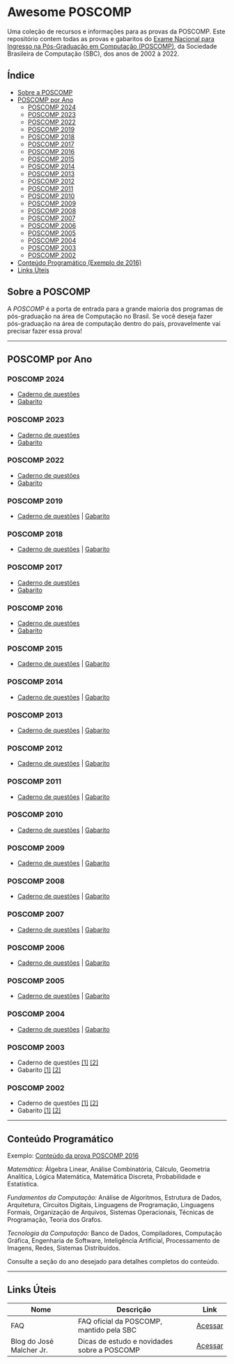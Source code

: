 # Awesome POSCOMP

Uma coleção de recursos e informações para as provas da POSCOMP. Este repositório contem todas as provas e gabaritos do [Exame Nacional para Ingresso na Pós-Graduação em Computação (POSCOMP)]((http://www.sbc.org.br/educacao/poscomp)), da Sociedade Brasileira de Computação (SBC), dos anos de 2002 à 2022. 

## Índice

- [Sobre a POSCOMP](#sobre-a-poscomp)
- [POSCOMP por Ano](#poscomp-por-ano)
    - [POSCOMP 2024](#poscomp-2024)
    - [POSCOMP 2023](#poscomp-2023)
    - [POSCOMP 2022](#poscomp-2022)
    - [POSCOMP 2019](#poscomp-2019)
    - [POSCOMP 2018](#poscomp-2018)
    - [POSCOMP 2017](#poscomp-2017)
    - [POSCOMP 2016](#poscomp-2016)
    - [POSCOMP 2015](#poscomp-2015)
    - [POSCOMP 2014](#poscomp-2014)
    - [POSCOMP 2013](#poscomp-2013)
    - [POSCOMP 2012](#poscomp-2012)
    - [POSCOMP 2011](#poscomp-2011)
    - [POSCOMP 2010](#poscomp-2010)
    - [POSCOMP 2009](#poscomp-2009)
    - [POSCOMP 2008](#poscomp-2008)
    - [POSCOMP 2007](#poscomp-2007)
    - [POSCOMP 2006](#poscomp-2006)
    - [POSCOMP 2005](#poscomp-2005)
    - [POSCOMP 2004](#poscomp-2004)
    - [POSCOMP 2003](#poscomp-2003)
    - [POSCOMP 2002](#poscomp-2002)
- [Conteúdo Programático (Exemplo de 2016)](#conteúdo-programático)
- [Links Úteis](#links-úteis)

## Sobre a POSCOMP

A *POSCOMP* é a porta de entrada para a grande maioria dos programas de pós-graduação na área de Computação no Brasil. Se você deseja fazer pós-graduação na área de computação dentro do país, provavelmente vai precisar fazer essa prova!

---

## POSCOMP por Ano

### POSCOMP 2024
- [Caderno de questões](poscomp/2024/poscomp_caderno_prova_2024.pdf)
- [Gabarito](poscomp/2024/poscomp_prova_gabarito_2024.pdf)

### POSCOMP 2023
- [Caderno de questões](poscomp/2023/poscomp_caderno_prova_2023.pdf)
- [Gabarito](poscomp/2023/poscomp_gabarito_2023.pdf)

### POSCOMP 2022
- [Caderno de questões](poscomp/2022/poscomp_prova_2022.pdf)
- [Gabarito](poscomp/2022/poscomp_gabarito_2022.pdf)

### POSCOMP 2019
- [Caderno de questões](https://www.sbc.org.br/documentos-da-sbc/summary/212-2019/1246-prova-2019) \| [Gabarito](https://www.sbc.org.br/documentos-da-sbc/summary/212-2019/1247-gabarito-2019)

### POSCOMP 2018
- [Caderno de questões](https://www.sbc.org.br/documentos-da-sbc/summary/202-2018/1203-prova-2018) \| [Gabarito](https://www.sbc.org.br/documentos-da-sbc/summary/202-2018/1202-gabarito-2018)

### POSCOMP 2017

- [Caderno de questões](https://www.sbc.org.br/documentos-da-sbc/summary/201-2017/1178-prova-2017)
- [Gabarito](https://www.sbc.org.br/documentos-da-sbc/summary/201-2017/1179-gabarito-2017)

### POSCOMP 2016

- [Caderno de questões](https://www.sbc.org.br/documentos-da-sbc/summary/194-2016/1045-prova-2016)
- [Gabarito](https://www.sbc.org.br/documentos-da-sbc/summary/194-2016/1044-gabarito-2016)

### POSCOMP 2015
- [Caderno de questões](http://www.vestibular.ufg.br/2015/poscomp/sistema/prova_gabarito/CADERNO_QUESTOES_PROVA_OBJETIVA.pdf) \| [Gabarito](http://vestibular.ufg.br/2015/poscomp/sistema/prova_gabarito/GABARITO_PROVA_OBJETIVA.pdf)

### POSCOMP 2014
- [Caderno de questões](http://www.sbc.org.br/documentos-da-sbc/summary/181-2014/957-cadernodequestoes-ano2014) \| [Gabarito](http://www.sbc.org.br/documentos-da-sbc/summary/181-2014/956-gabarito-ano2014)

### POSCOMP 2013
- [Caderno de questões](http://www.sbc.org.br/documentos-da-sbc/summary/180-2013/955-cadernodequestoes-ano2013) \| [Gabarito](http://www.sbc.org.br/documentos-da-sbc/summary/180-2013/954-gabarito-ano2013)

### POSCOMP 2012
- [Caderno de questões](http://www.sbc.org.br/documentos-da-sbc/summary/179-2012/953-cadernodequestoes-ano2012) \| [Gabarito](http://www.sbc.org.br/documentos-da-sbc/summary/179-2012/952-gabarito-ano2012)

### POSCOMP 2011
- [Caderno de questões](http://www.sbc.org.br/documentos-da-sbc/summary/157-2011/851-cadernodequestes-ano2011) \| [Gabarito](http://www.sbc.org.br/documentos-da-sbc/summary/157-2011/850-gabarito-ano2011)

### POSCOMP 2010
- [Caderno de questões](http://www.sbc.org.br/documentos-da-sbc/summary/160-2010/859-cadernodequestes-ano2010) \| [Gabarito](http://www.sbc.org.br/documentos-da-sbc/summary/160-2010/858-gabarito-ano2010)

### POSCOMP 2009
- [Caderno de questões](http://www.sbc.org.br/documentos-da-sbc/summary/155-2009/847-cadernodequestes-ano2009) \| [Gabarito](http://www.sbc.org.br/documentos-da-sbc/summary/155-2009/846-gabarito-ano2009)

### POSCOMP 2008
- [Caderno de questões](http://www.sbc.org.br/documentos-da-sbc/summary/154-2008/845-cadernodequestes-ano2008) \| [Gabarito](http://www.sbc.org.br/documentos-da-sbc/summary/154-2008/844-gabarito-ano2008)

### POSCOMP 2007
- [Caderno de questões](http://www.sbc.org.br/documentos-da-sbc/summary/163-2007/866-cadernodequestes-ano2007) \| [Gabarito](http://www.sbc.org.br/documentos-da-sbc/summary/163-2007/867-gabarito-ano2007)

### POSCOMP 2006
- [Caderno de questões](http://www.sbc.org.br/documentos-da-sbc/summary/159-2006/857-cadernodequestes-ano2006) \| [Gabarito](http://www.sbc.org.br/documentos-da-sbc/summary/159-2006/856-gabarito-ano2006)

### POSCOMP 2005
- [Caderno de questões](http://www.sbc.org.br/documentos-da-sbc/summary/161-2005/861-cadernodequestes-ano2005) \| [Gabarito](http://www.sbc.org.br/documentos-da-sbc/summary/161-2005/860-gabarito-ano2005)

### POSCOMP 2004
- [Caderno de questões](http://www.sbc.org.br/documentos-da-sbc/summary/156-2004/849-cadernodequestes-ano2004) \| [Gabarito](http://www.sbc.org.br/documentos-da-sbc/summary/156-2004/848-gabarito-ano2004)

### POSCOMP 2003
- Caderno de questões [[1]](http://www.sbc.org.br/documentos-da-sbc/summary/162-2003/862-questesdefundamentos-ano2003) [[2]](http://www.sbc.org.br/documentos-da-sbc/summary/162-2003/863-questesdetecnologia-ano2003)
- Gabarito [[1]](http://www.sbc.org.br/documentos-da-sbc/summary/162-2003/864-gabaritoano2003) [[2]](http://www.sbc.org.br/documentos-da-sbc/summary/162-2003/865-gabaritotecnologia-ano2003)

### POSCOMP 2002
- Caderno de questões [[1]](http://www.sbc.org.br/documentos-da-sbc/summary/158-2002/852-questesdetecnologia-ano2002) [[2]](http://www.sbc.org.br/documentos-da-sbc/summary/158-2002/853-questesdefundamentos-ano2002)
- Gabarito [[1]](http://www.sbc.org.br/documentos-da-sbc/summary/158-2002/854-gabaritotecnologia-ano2002) [[2]](http://www.sbc.org.br/documentos-da-sbc/summary/158-2002/855-gabaritofundamentos-ano2002)

---

## Conteúdo Programático

Exemplo: [Conteúdo da prova POSCOMP 2016](#poscomp-2016)

*Matemática:* Álgebra Linear, Análise Combinatória, Cálculo, Geometria Analítica, Lógica Matemática, Matemática Discreta, Probabilidade e Estatística.

*Fundamentos da Computação:* Análise de Algoritmos, Estrutura de Dados, Arquitetura, Circuitos Digitais, Linguagens de Programação, Linguagens Formais, Organização de Arquivos, Sistemas Operacionais, Técnicas de Programação, Teoria dos Grafos.

*Tecnologia da Computação:* Banco de Dados, Compiladores, Computação Gráfica, Engenharia de Software, Inteligência Artificial, Processamento de Imagens, Redes, Sistemas Distribuídos.

Consulte a seção do ano desejado para detalhes completos do conteúdo.

---

## Links Úteis

| Nome | Descrição | Link |
|------|-----------|------|
| FAQ | FAQ oficial da POSCOMP, mantido pela SBC | [Acessar](http://www.sbc.org.br/noticias/10-slideshow-noticias/1971-faq-do-poscomp) |
| Blog do José Malcher Jr. | Dicas de estudo e novidades sobre a POSCOMP | [Acessar](http://josemalcher.net/) |
